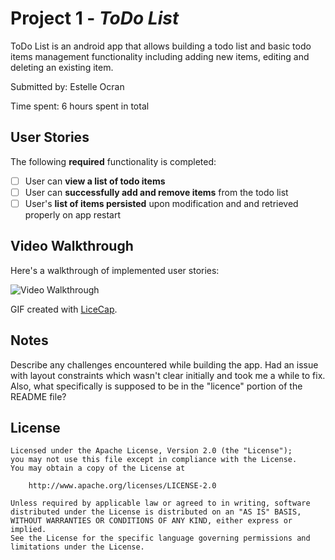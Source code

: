 # Project 1 - *ToDo List*

ToDo List is an android app that allows building a todo list and basic todo items management functionality including adding new items, editing and deleting an existing item.

Submitted by: Estelle Ocran

Time spent: 6 hours spent in total

## User Stories

The following **required** functionality is completed:

* [ ] User can **view a list of todo items**
* [ ] User can **successfully add and remove items** from the todo list
* [ ] User's **list of items persisted** upon modification and and retrieved properly on app restart

## Video Walkthrough

Here's a walkthrough of implemented user stories:

<img src='https://drive.google.com/file/d/1j-JoHzNZnNB9Zdoxbqeiq5yKU-8LBG6r/view?usp=sharing' title='Video Walkthrough' width='' alt='Video Walkthrough' />

GIF created with [LiceCap](http://www.cockos.com/licecap/).

## Notes

Describe any challenges encountered while building the app.
Had an issue with layout constraints which wasn't clear initially and took me a while to fix.
Also, what specifically is supposed to be in the "licence" portion of the README file? 

## License

    

    Licensed under the Apache License, Version 2.0 (the "License");
    you may not use this file except in compliance with the License.
    You may obtain a copy of the License at

        http://www.apache.org/licenses/LICENSE-2.0

    Unless required by applicable law or agreed to in writing, software
    distributed under the License is distributed on an "AS IS" BASIS,
    WITHOUT WARRANTIES OR CONDITIONS OF ANY KIND, either express or implied.
    See the License for the specific language governing permissions and
    limitations under the License.